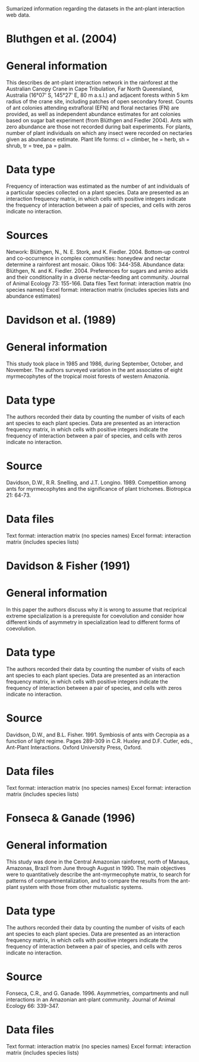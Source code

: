 Sumarized information regarding the datasets in the ant-plant interaction web data.
#  Bluthgen et al. (2004) #
# General information
This describes de ant-plant interaction network in the rainforest at the Australian Canopy Crane in Cape Tribulation, Far North Queensland, Australia (16°07' S, 145°27' E, 80 m a.s.l.) and adjacent forests within 5 km radius of the crane site, including patches of open secondary forest. Counts of ant colonies attending extrafloral (EFN) and floral nectaries (FN) are provided, as well as independent abundance estimates for ant colonies based on sugar bait experiment (from Blüthgen and Fiedler 2004). Ants with zero abundance are those not recorded during bait experiments. For plants, number of plant individuals on which any insect were recorded on nectaries given as abundance estimate. Plant life forms: cl = climber, he = herb, sh = shrub, tr = tree, pa = palm. 
# Data type
Frequency of interaction was estimated as the number of ant individuals of a particular species collected on a plant species. Data are presented as an interaction frequency matrix, in which cells with positive integers indicate the frequency of interaction between a pair of species, and cells with zeros indicate no interaction.
# Sources
Network: Blüthgen, N., N. E. Stork, and K. Fiedler. 2004. Bottom-up control and co-occurrence in complex communities: honeydew and nectar determine a rainforest ant mosaic. Oikos 106: 344-358.
Abundance data: Blüthgen, N. and K. Fiedler. 2004. Preferences for sugars and amino acids and their conditionality in a diverse nectar-feeding ant community. Journal of Animal Ecology 73: 155-166.
Data files
Text format: interaction matrix (no species names)
  Excel format: interaction matrix (includes species lists and abundance estimates)

# Davidson et al. (1989) #
# General information
This study took place in 1985 and 1986, during September, October, and November. The authors surveyed variation in the ant associates of eight myrmecophytes of the tropical moist forests of western Amazonia.
# Data type
The authors recorded their data by counting the number of visits of each ant species to each plant species. Data are presented as an interaction frequency matrix, in which cells with positive integers indicate the frequency of interaction between a pair of species, and cells with zeros indicate no interaction.
# Source
Davidson, D.W., R.R. Snelling, and J.T. Longino. 1989. Competition among ants for myrmecophytes and the significance of plant trichomes. Biotropica 21: 64-73.
# Data files
Text format: interaction matrix (no species names)
  Excel format: interaction matrix (includes species lists)

# Davidson & Fisher (1991) #
# General information
In this paper the authors discuss why it is wrong to assume that reciprical extreme specialization is a prerequiste for coevolution and consider how different kinds of asymmetry in specialization lead to different forms of coevolution.
# Data type
The authors recorded their data by counting the number of visits of each ant species to each plant species. Data are presented as an interaction frequency matrix, in which cells with positive integers indicate the frequency of interaction between a pair of species, and cells with zeros indicate no interaction.
# Source
Davidson, D.W., and B.L. Fisher. 1991. Symbiosis of ants with Cecropia as a function of light regime. Pages 289-309 in C.R. Huxley and D.F. Cutler, eds., Ant-Plant Interactions. Oxford University Press, Oxford.
# Data files
Text format: interaction matrix (no species names)
  Excel format: interaction matrix (includes species lists)

# Fonseca & Ganade (1996) #
# General information
This study was done in the Central Amazonian rainforest, north of Manaus, Amazonas, Brazil from June through August in 1990. The main objectives were to quantitatively describe the ant-myrmecophyte matrix, to search for patterns of compartmentalization, and to compare the results from the ant-plant system with those from other mutualistic systems.
# Data type
The authors recorded their data by counting the number of visits of each ant species to each plant species. Data are presented as an interaction frequency matrix, in which cells with positive integers indicate the frequency of interaction between a pair of species, and cells with zeros indicate no interaction. 
# Source
Fonseca, C.R., and G. Ganade. 1996. Asymmetries, compartments and null interactions in an Amazonian ant-plant community. Journal of Animal Ecology 66: 339-347.
# Data files
Text format: interaction matrix (no species names)
  Excel format: interaction matrix (includes species lists)

